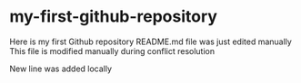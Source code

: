 # my-first-github-repository
Here is my first Github repository
README.md file was just edited manually
This file is modified manually during conflict resolution

New line was added locally